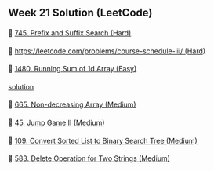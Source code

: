 ## Week 21 Solution (LeetCode)

####
👀 [745. Prefix and Suffix Search (Hard)](https://leetcode.com/problems/prefix-and-suffix-search/)

####
👀 [https://leetcode.com/problems/course-schedule-iii/ (Hard)](https://leetcode.com/problems/course-schedule-iii/)

####
👀 [1480. Running Sum of 1d Array (Easy)](https://leetcode.com/problems/running-sum-of-1d-array/)
####
[solution](https://github.com/BBBOMi/Algorithms-New/blob/master/week56/sun/Leet1480.kt)
####
👀 [665. Non-decreasing Array (Medium)](https://leetcode.com/problems/non-decreasing-array/)

####
👀 [45. Jump Game II (Medium)](https://leetcode.com/problems/jump-game-ii/)

####
👀 [109. Convert Sorted List to Binary Search Tree (Medium)](https://leetcode.com/problems/convert-sorted-list-to-binary-search-tree/)

####
👀 [583. Delete Operation for Two Strings (Medium)](https://leetcode.com/problems/delete-operation-for-two-strings/)
